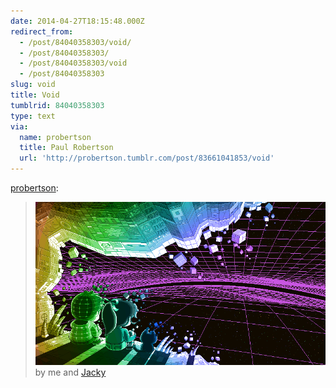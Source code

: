 ```yaml
---
date: 2014-04-27T18:15:48.000Z
redirect_from:
  - /post/84040358303/void/
  - /post/84040358303/
  - /post/84040358303/void
  - /post/84040358303
slug: void
title: Void
tumblrid: 84040358303
type: text
via:
  name: probertson
  title: Paul Robertson
  url: 'http://probertson.tumblr.com/post/83661041853/void'
---
```

<p><a href="http://probertson.tumblr.com/post/83661041853/void" class="tumblr_blog">probertson</a>:</p>

<blockquote><p><img src="./10_void_animated.gif"/><br/> by me and <a href="http://cgcgcgcg.tumblr.com/">Jacky</a></p></blockquote>
